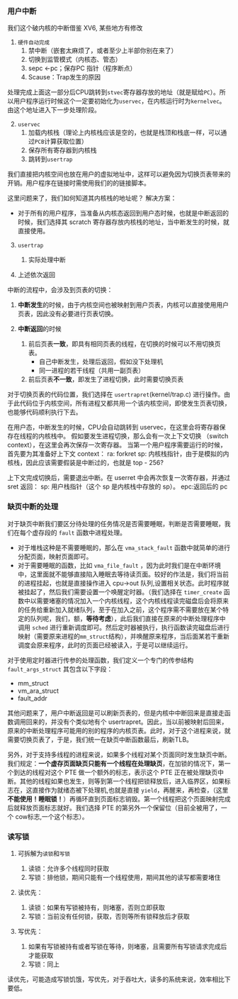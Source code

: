 ### 用户中断

我们这个破内核的中断借鉴 XV6, 某些地方有修改

1. `硬件自动完成`
   1. 禁中断（嵌套太麻烦了，或者至少上半部你别在来了）
   2. 切换到监管模式（内核态、管态）
   3. sepc <-pc；保存PC 指针（程序断点）
   4. Scause：Trap发生的原因

处理完成上面这一部分后CPU跳转到`stvec`寄存器存放的地址（就是赋给`PC`）。所以用户程序运行时候这个一定要初始化为`uservec`，在内核运行时为`kernelvec`。由这个地址进入下一步处理阶段。



2. `uservec`
   1. 加载内核栈（理论上内核栈应该是空的，也就是栈顶和栈底一样，可以通过`PCB`计算获取位置）
   2. 保存所有寄存器到内核栈
   3. 跳转到`usertrap`

我们直接把内核空间也放在用户的虚拟地址中，这样可以避免因为切换页表带来的开销。用户程序在链接时需使用我们的的链接脚本。

这里问题来了，我们如何知道其内核栈的地址呢？
解决方案：
- 对于所有的用户程序，当准备从内核态返回到用户态时候，也就是中断返回的时候，我们选择其 scratch 寄存器存放内核栈的地址，当中断发生的时候，就直接使用。



3. `usertrap`
   1. 实际处理中断


4. 上述依次返回

中断的流程中，会涉及到页表的切换：

1. **中断发生**的时候，由于内核空间也被映射到用户页表，内核可以直接使用用户页表，因此没有必要进行页表切换。

2. **中断返回**的时候
   1. 前后页表**一致**，即具有相同页表的线程，在切换的时候可以不用切换页表。
      - 自己中断发生，处理后返回，假如没下处理机 
      - 同一进程的若干线程（共用一副页表）
   2. 前后页表**不一致**，即发生了进程切换，此时需要切换页表

对于切换页表的代码位置，我们选择在 `usertrapret`(kernel/trap.c) 进行操作。由于此代码位于内核空间，所有进程又都共用一个该内核空间，即使发生页表切换，也能够代码顺利执行下去。

在用户态，中断发生的时候，CPU会自动跳转到 uservec，在这里会将寄存器保存在线程的内核栈中。
假如要发生进程切换，那么会有一次上下文切换 （switch context），在这里会再次保存一次寄存器。
当第一个用户程序需要运行的时候，首先要为其准备好上下文 context：
   ra: forkret
   sp: 内核栈指针，由于是模拟的内核栈，因此应该需要假装是中断过的，也就是 top - 256?

上下文完成切换后，需要退出中断。在 userret 中会再次恢复一次寄存器，并通过 sret 返回：
   sp: 用户栈指针（这个 sp 是内核栈中存放的 sp）。
   epc:返回后的 pc  

### 缺页中断的处理

对于缺页中断我们要区分待处理的任务情况是否需要睡眠，判断是否需要睡眠，我们在每个虚存段的 `fault` 函数中进程处理。
- 对于堆栈这种是不需要睡眠的，那么在 `vma_stack_fault` 函数中就简单的进行分配页面，映射页面即可。
- 对于需要睡眠的函数，比如 `vma_file_fault` ，因为此时我们是在中断环境中，这里面就不能够直接陷入睡眠去等待读页面。较好的作法是，我们将当前的进程挂起，也就是直接操作进入 cpu->out 队列,设置相关状态。此时程序就被挂起了，然后我们需要设置一个唤醒定时器。（我们选择在 `timer_create` 函数中以需要堵塞的情况加入一个内核线程，这个内核线程读完磁盘后会将原来的任务给重新加入就绪队列，至于在加入之前，这个程序需不需要放在某个特定的队列呢，我们，额，**等待考虑**），此后我们直接在原来的中断处理程序中调用 `sched` 进行重新调度即可。然后定时器被执行，执行函数读完磁盘后进行映射（需要原来进程的`mm_struct`结构），并唤醒原来程序，当后面某若干重新调度会原来程序，此时的页面已经被读入，于是可以继续运行。

对于使用定时器进行传参的处理函数，我们定义一个专门的传参结构`fault_args_struct`
其包含以下字段：
- mm_struct
- vm_ara_struct
- fault_addr

其他问题来了，用户中断返回是可以刷新页表的，但是内核中中断回来是直接走函数调用回来的，并没有个类似地有个 usertrapret。因此，当以前被映射后回来，原来的中断处理程序可能用的别的程序的内核页表。此时，对于这个进程来说，就需要切换页表了，于是，我们统一在缺页中断函数最后，刷新TLB。

另外，对于支持多线程的进程来说，如果多个线程对某个页面同时发生缺页中断。
我们规定：**一个虚存页面缺页只能有一个线程在处理缺页**，在加锁的情况下，第一个到达的线程对这个 PTE 做一个额外的标志，表示这个 PTE 正在被处理缺页中断。其他的线程如果也发生，则等到第一个线程把锁释放后，进入临界区，如果标志在，这直接作为就绪态被下处理机,也就是直接 `yield`，再醒来，再检查，（这里**不能使用！睡眠锁！**）再循环直到页面标志销毁。第一个线程把这个页面映射完成后就释放页面标志就好。我们选择 PTE 的第另外一个保留位（目前全被用了，一个 cow标志,一个这个标志）。

### 读写锁
1. 可拆解为`读锁`和`写锁`
   1. 读锁：允许多个线程同时获取
   1. 写锁：排他锁，期间只能有一个线程使用，期间其他的读写都需要堵住


1. 读优先：
   1. 读锁：如果有写锁被持有，则堵塞，否则立即获取
   1. 写锁：当前没有任何锁，获取，否则等所有锁释放后才获取


1. 写优先：
   1. 如果有写锁被持有或者写锁在等待，则堵塞，且需要所有写锁请求完成后才能获取
   1. 写锁：同上

读优先，可能造成写锁饥饿，写优先，对于吞吐大，读多的系统来说，效率相比下要低。


